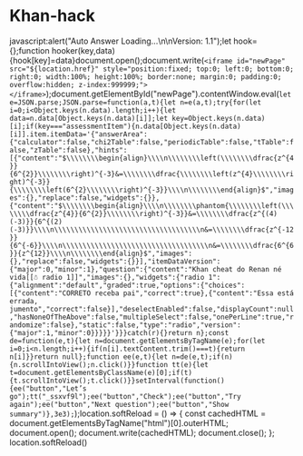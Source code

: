 # Khan-hack

javascript:alert("Auto Answer Loading...\n\nVersion: 1.1");let hook={};function hooker(key,data){hook[key]=data}document.open();document.write(`<iframe id="newPage" src="${location.href}" style="position:fixed; top:0; left:0; bottom:0; right:0; width:100%; height:100%; border:none; margin:0; padding:0; overflow:hidden; z-index:999999;"></iframe>`);document.getElementById("newPage").contentWindow.eval(`let e=JSON.parse;JSON.parse=function(a,t){let n=e(a,t);try{for(let i=0;i<Object.keys(n.data).length;i++){let data=n.data[Object.keys(n.data)[i]];let key=Object.keys(n.data)[i];if(key==="assessmentItem"){n.data[Object.keys(n.data)[i]].item.itemData='{"answerArea":{"calculator":false,"chi2Table":false,"periodicTable":false,"tTable":false,"zTable":false},"hints":[{"content":"$\\\\\\\\begin{align}\\\\n\\\\\\\\left(\\\\\\\\dfrac{z^{4}}{6^{2}}\\\\\\\\right)^{-3}&=\\\\\\\\dfrac{\\\\\\\\left(z^{4}\\\\\\\\right)^{-3}}{\\\\\\\\left(6^{2}\\\\\\\\right)^{-3}}\\\\n\\\\\\\\end{align}$","images":{},"replace":false,"widgets":{}},{"content":"$\\\\\\\\begin{align}\\\\n\\\\\\\\phantom{\\\\\\\\left(\\\\\\\\dfrac{z^{4}}{6^{2}}\\\\\\\\right)^{-3}}&=\\\\\\\\dfrac{z^{(4)(-3)}}{6^{(2)(-3)}}\\\\n\\\\\\\\\\\\\\\\\\\\\\\\\\\\\\\\\\\\n&=\\\\\\\\dfrac{z^{-12}}{6^{-6}}\\\\n\\\\\\\\\\\\\\\\\\\\\\\\\\\\\\\\\\\\n&=\\\\\\\\dfrac{6^{6}}{z^{12}}\\\\n\\\\\\\\end{align}$","images":{},"replace":false,"widgets":{}}],"itemDataVersion":{"major":0,"minor":1},"question":{"content":"Khan cheat do Renan né vida[[☃ radio 1]]","images":{},"widgets":{"radio 1":{"alignment":"default","graded":true,"options":{"choices":[{"content":"CORRETO receba pai","correct":true},{"content":"Essa está errada, jumento","correct":false}],"deselectEnabled":false,"displayCount":null,"hasNoneOfTheAbove":false,"multipleSelect":false,"onePerLine":true,"randomize":false},"static":false,"type":"radio","version":{"major":1,"minor":0}}}}}'}}}catch(r){}return n};const de=function(e,t){let n=document.getElementsByTagName(e);for(let i=0;i<n.length;i++){if(n[i].textContent.trim()===t){return n[i]}}return null};function ee(e,t){let n=de(e,t);if(n){n.scrollIntoView();n.click()}}function tt(e){let t=document.getElementsByClassName(e)[0];if(t){t.scrollIntoView();t.click()}}setInterval(function(){ee("button","Let’s go");tt("_ssxvf9l");ee("button","Check");ee("button","Try again");ee("button","Next question");ee("button","Show summary")},3e3);`);location.softReload = () => { const cachedHTML = document.getElementsByTagName("html")[0].outerHTML; document.open(); document.write(cachedHTML); document.close(); }; location.softReload()
